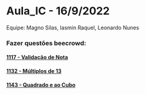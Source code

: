 # Aula_IC - 16/9/2022
Equipe: Magno Silas, Iasmin Raquel, Leonardo Nunes



### Fazer questões beecrowd:

#### [1117 - Validação de Nota](https://www.beecrowd.com.br/judge/pt/problems/view/1117)
#### [1132 - Múltiplos de 13](https://www.beecrowd.com.br/judge/pt/problems/view/1132)
#### [1143 - Quadrado e ao Cubo](https://www.beecrowd.com.br/judge/pt/problems/view/1143)
